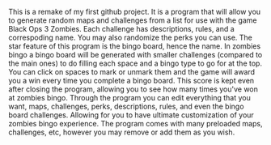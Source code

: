 This is a remake of my first github project. It is a program that will allow you to generate random maps and challenges from a list for use with the game Black Ops 3 Zombies.
Each challenge has descriptions, rules, and a correspoding name. You may also randomize the perks you can use. The star feature of this program is the bingo board, hence the name.
In zombies bingo a bingo board will be generated with smaller challenges (compared to the main ones) to do filling each space and a bingo type to go for at the top. 
You can click on spaces to mark or unmark them and the game will award you a win every time you complete a bingo board. This score is kept even after closing the program,
allowing you to see how many times you've won at zombies bingo. Through the program you can edit everything that you want, maps, challenges, perks, descriptions, rules, and even
the bingo board challenges. Allowing for you to have ultimate customization of your zombies bingo experience. The program comes with many preloaded maps, challenges, etc, however
you may remove or add them as you wish.
